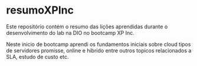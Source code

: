 # resumoXPInc
Este repositório contém o resumo das lições aprendidas durante o desenvolvimento do lab na DIO no bootcamp XP Inc.

Neste inicio de bootcamp aprendi os fundamentos iniciais sobre cloud
tipos de servidores promisse, online e hibrido entre outros topicos relacionados a SLA, estudo de custo etc.
